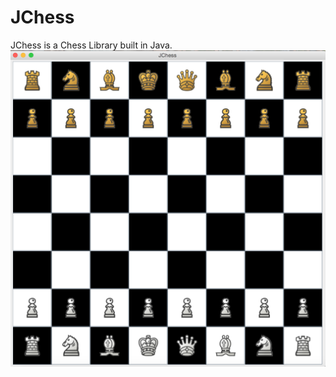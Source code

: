 # JChess

JChess is a Chess Library built in Java.
![Alt Text](https://github.com/vreddi/JChess/blob/master/SnapShots/Chess-Game.png)
